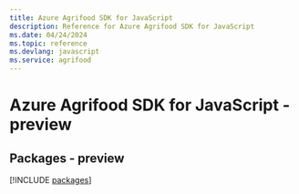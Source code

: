 ```yaml
---
title: Azure Agrifood SDK for JavaScript
description: Reference for Azure Agrifood SDK for JavaScript
ms.date: 04/24/2024
ms.topic: reference
ms.devlang: javascript
ms.service: agrifood
---
```

# Azure Agrifood SDK for JavaScript - preview
## Packages - preview
[!INCLUDE [packages](agrifood-index.md)]
